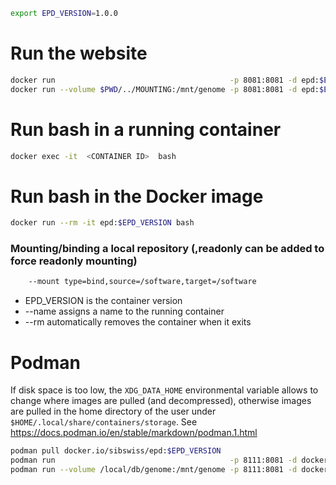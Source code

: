 ```bash
export EPD_VERSION=1.0.0
```

# Run the website
```bash
docker run                                       -p 8081:8081 -d epd:$EPD_VERSION
docker run --volume $PWD/../MOUNTING:/mnt/genome -p 8081:8081 -d epd:$EPD_VERSION
```

# Run bash in a running container
```bash
docker exec -it  <CONTAINER ID>  bash
```

# Run bash in the Docker image
```bash
docker run --rm -it epd:$EPD_VERSION bash
```
### Mounting/binding a local repository (,readonly can be added to force readonly mounting)
```bash
    --mount type=bind,source=/software,target=/software
```
- EPD_VERSION is the container version
- --name assigns a name to the running container
- --rm automatically removes the container when it exits



# Podman

If disk space is too low, the `XDG_DATA_HOME` environmental variable allows to change where images are pulled (and decompressed),
otherwise images are pulled in the home directory of the user under `$HOME/.local/share/containers/storage`.
See https://docs.podman.io/en/stable/markdown/podman.1.html

```bash
podman pull docker.io/sibswiss/epd:$EPD_VERSION
podman run                                       -p 8111:8081 -d docker.io/sibswiss/epd:$EPD_VERSION
podman run --volume /local/db/genome:/mnt/genome -p 8111:8081 -d docker.io/sibswiss/epd:$EPD_VERSION
```
